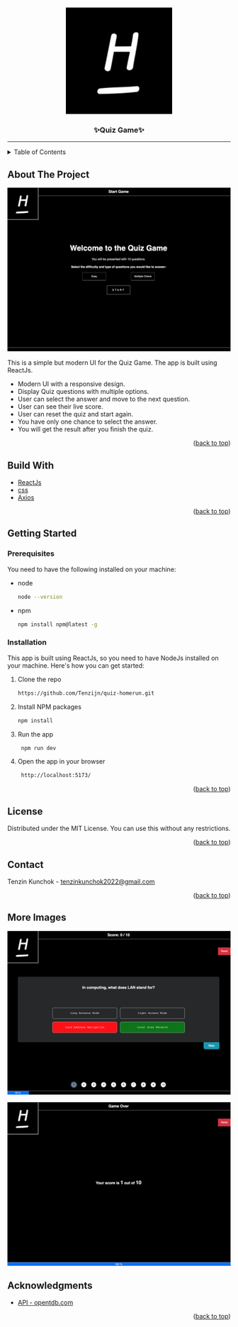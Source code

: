 <a id="readme-top"></a>

<br />
<div align="center">
    <img src="./public/homerun_co_logo.jpeg" alt="Logo" width="240" height="240">
  
  <h3 align="center">✨Quiz Game✨</h3>

</div>

<hr/>

<!-- TABLE OF CONTENTS -->

<details>
  <summary>Table of Contents</summary>
  <ol>
    <li>
      <a href="#about-the-project">About The Project</a>
      <ul>
         <li><a href="#build-with">Build With</a></li>
    </li>
    <li>
      <a href="#getting-started">Getting Started</a>
      <ul>
        <li><a href="#prerequisites">Prerequisites</a></li>
        <li><a href="#installation">Installation</a></li>
      </ul>
    </li>
    <li><a href="#usage">Usage</a></li>
    <li><a href="#license">License</a></li>
    <li><a href="#contact">Contact</a></li>
    <li><a href="#acknowledgments">Acknowledgments</a></li>
  </ol>
</details>

<!-- ABOUT THE PROJECT -->

## About The Project

![Quize Games](./public/screenshot-1.png)

This is a simple but modern UI for the Quiz Game. The app is built using ReactJs.

- Modern UI with a responsive design.
- Display Quiz questions with multiple options.
- User can select the answer and move to the next question.
- User can see their live score.
- User can reset the quiz and start again.
- You have only one chance to select the answer.
- You will get the result after you finish the quiz.

<p align="right">(<a href="#readme-top">back to top</a>)</p>

## Build With ️

- [ReactJs](https://reactjs.org/)
- [css](https://developer.mozilla.org/en-US/docs/Web/CSS)
- [Axios](https://axios-http.com/)

<p align="right">(<a href="#readme-top">back to top</a>)</p>

<!-- GETTING STARTED -->

## Getting Started

### Prerequisites

You need to have the following installed on your machine:

- node

  ```sh
  node --version
  ```

- npm
  ```sh
  npm install npm@latest -g
  ```

### Installation

This app is built using ReactJs, so you need to have NodeJs installed on your machine. Here's how you can get started:

1. Clone the repo
   ```sh
   https://github.com/Tenzijn/quiz-homerun.git
   ```
2. Install NPM packages
   ```sh
   npm install
   ```
3. Run the app
   ```sh
    npm run dev
   ```
4. Open the app in your browser
   ```sh
    http://localhost:5173/
   ```

<p align="right">(<a href="#readme-top">back to top</a>)</p>

<!-- LICENSE -->

## License

Distributed under the MIT License. You can use this without any restrictions.

<p align="right">(<a href="#readme-top">back to top</a>)</p>

<!-- CONTACT -->

## Contact

Tenzin Kunchok - tenzinkunchok2022@gmail.com

<p align="right">(<a href="#readme-top">back to top</a>)</p>

<!-- ACKNOWLEDGMENTS -->

## More Images

![Quize Game start](./public/screenshot-2.png)

![Quize Game selected](./public//screenshot-3.png)

## Acknowledgments

- [API - opentdb.com](https://opentdb.com/api_config.php)

<p align="right">(<a href="#readme-top">back to top</a>)</p>
